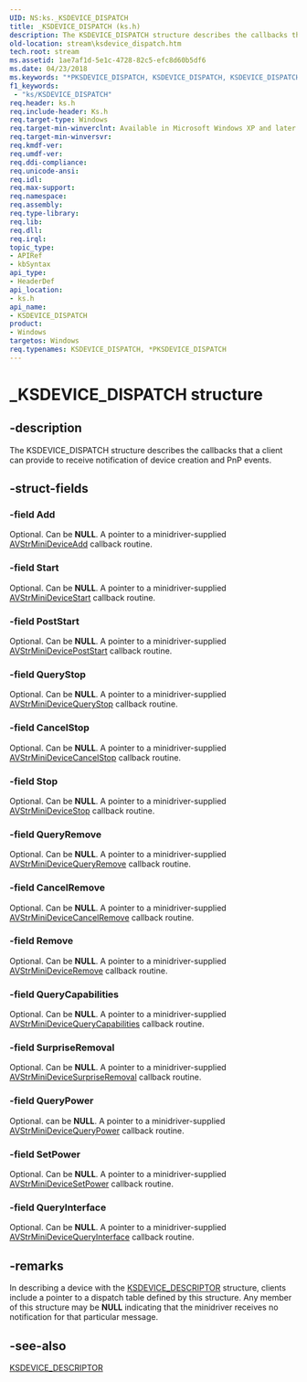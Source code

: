 ```yaml
---
UID: NS:ks._KSDEVICE_DISPATCH
title: _KSDEVICE_DISPATCH (ks.h)
description: The KSDEVICE_DISPATCH structure describes the callbacks that a client can provide to receive notification of device creation and PnP events.
old-location: stream\ksdevice_dispatch.htm
tech.root: stream
ms.assetid: 1ae7af1d-5e1c-4728-82c5-efc8d60b5df6
ms.date: 04/23/2018
ms.keywords: "*PKSDEVICE_DISPATCH, KSDEVICE_DISPATCH, KSDEVICE_DISPATCH structure [Streaming Media Devices], PKSDEVICE_DISPATCH, PKSDEVICE_DISPATCH structure pointer [Streaming Media Devices], _KSDEVICE_DISPATCH, avstruct_7ceb03b7-6973-46bd-ad3e-32fdce7f4f11.xml, ks/KSDEVICE_DISPATCH, ks/PKSDEVICE_DISPATCH, stream.ksdevice_dispatch"
f1_keywords:
 - "ks/KSDEVICE_DISPATCH"
req.header: ks.h
req.include-header: Ks.h
req.target-type: Windows
req.target-min-winverclnt: Available in Microsoft Windows XP and later operating systems and in Microsoft DirectX 8.0 and later versions.
req.target-min-winversvr: 
req.kmdf-ver: 
req.umdf-ver: 
req.ddi-compliance: 
req.unicode-ansi: 
req.idl: 
req.max-support: 
req.namespace: 
req.assembly: 
req.type-library: 
req.lib: 
req.dll: 
req.irql: 
topic_type:
- APIRef
- kbSyntax
api_type:
- HeaderDef
api_location:
- ks.h
api_name:
- KSDEVICE_DISPATCH
product:
- Windows
targetos: Windows
req.typenames: KSDEVICE_DISPATCH, *PKSDEVICE_DISPATCH
---
```


# _KSDEVICE_DISPATCH structure


## -description


The KSDEVICE_DISPATCH structure describes the callbacks that a client can provide to receive notification of device creation and PnP events.


## -struct-fields




### -field Add

Optional. Can be <b>NULL</b>. A pointer to a minidriver-supplied <a href="https://docs.microsoft.com/windows-hardware/drivers/ddi/ks/nc-ks-pfnksdevicecreate">AVStrMiniDeviceAdd</a> callback routine.


### -field Start

Optional. Can be <b>NULL</b>. A pointer to a minidriver-supplied <a href="https://docs.microsoft.com/windows-hardware/drivers/ddi/ks/nc-ks-pfnksdevicepnpstart">AVStrMiniDeviceStart</a> callback routine.


### -field PostStart

Optional. Can be <b>NULL</b>. A pointer to a minidriver-supplied <a href="https://docs.microsoft.com/windows-hardware/drivers/ddi/ks/nc-ks-pfnksdevice">AVStrMiniDevicePostStart</a> callback routine.


### -field QueryStop

Optional. Can be <b>NULL</b>. A pointer to a minidriver-supplied <a href="https://docs.microsoft.com/previous-versions/ff554299(v=vs.85)">AVStrMiniDeviceQueryStop</a> callback routine.


### -field CancelStop

Optional. Can be <b>NULL</b>. A pointer to a minidriver-supplied <a href="https://docs.microsoft.com/windows-hardware/drivers/ddi/ks/nc-ks-pfnksdeviceirpvoid">AVStrMiniDeviceCancelStop</a> callback routine.


### -field Stop

Optional. Can be <b>NULL</b>. A pointer to a minidriver-supplied <a href="https://docs.microsoft.com/previous-versions/ff556301(v=vs.85)">AVStrMiniDeviceStop</a> callback routine.


### -field QueryRemove

Optional. Can be <b>NULL</b>. A pointer to a minidriver-supplied <a href="https://docs.microsoft.com/windows-hardware/drivers/ddi/ks/nc-ks-pfnksdeviceirp">AVStrMiniDeviceQueryRemove</a> callback routine.


### -field CancelRemove

Optional. Can be <b>NULL</b>. A pointer to a minidriver-supplied <a href="https://docs.microsoft.com/previous-versions/ff554278(v=vs.85)">AVStrMiniDeviceCancelRemove</a> callback routine.


### -field Remove

Optional. Can be <b>NULL</b>. A pointer to a minidriver-supplied <a href="https://docs.microsoft.com/previous-versions/ff554305(v=vs.85)">AVStrMiniDeviceRemove</a> callback routine.


### -field QueryCapabilities

Optional. Can be <b>NULL</b>. A pointer to a minidriver-supplied <a href="https://docs.microsoft.com/windows-hardware/drivers/ddi/ks/nc-ks-pfnksdevicequerycapabilities">AVStrMiniDeviceQueryCapabilities</a> callback routine.


### -field SurpriseRemoval

Optional. Can be <b>NULL</b>. A pointer to a minidriver-supplied <a href="https://docs.microsoft.com/previous-versions/ff556304(v=vs.85)">AVStrMiniDeviceSurpriseRemoval</a> callback routine.


### -field QueryPower

Optional. can be <b>NULL</b>. A pointer to a minidriver-supplied <a href="https://docs.microsoft.com/windows-hardware/drivers/ddi/ks/nc-ks-pfnksdevicequerypower">AVStrMiniDeviceQueryPower</a> callback routine.


### -field SetPower

Optional. Can be <b>NULL</b>. A pointer to a minidriver-supplied <a href="https://docs.microsoft.com/windows-hardware/drivers/ddi/ks/nc-ks-pfnksdevicesetpower">AVStrMiniDeviceSetPower</a> callback routine.


### -field QueryInterface

Optional. Can be <b>NULL</b>. A pointer to a minidriver-supplied <a href="https://docs.microsoft.com/previous-versions/ff554290(v=vs.85)">AVStrMiniDeviceQueryInterface</a> callback routine.


## -remarks



In describing a device with the <a href="https://docs.microsoft.com/windows-hardware/drivers/ddi/ks/ns-ks-_ksdevice_descriptor">KSDEVICE_DESCRIPTOR</a> structure, clients include a pointer to a dispatch table defined by this structure. Any member of this structure may be <b>NULL</b> indicating that the minidriver receives no notification for that particular message.




## -see-also




<a href="https://docs.microsoft.com/windows-hardware/drivers/ddi/ks/ns-ks-_ksdevice_descriptor">KSDEVICE_DESCRIPTOR</a>
 

 

